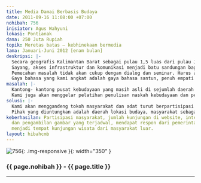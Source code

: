 ```yaml
---
title: Media Damai Berbasis Budaya
date: 2011-09-16 11:08:00 +07:00
nohibah: 756
inisiator: Agus Wahyuni
lokasi: Pontianak
dana: 250 Juta Rupiah
topik: Meretas batas – kebhinekaan bermedia
lama: Januari-Juni 2012 [enam bulan]
deskripsi: |-
  Secara geografis Kalimantan Barat sebagai pulau 1,5 luas dari pulau Jawa memiliki beragam etnis mayoritas Dayak, Melayu, Tionghua dan etnis lainnya. Kalbar satu dari pelbagai daerah di tanah air yang rentan konflik berujung pertikaian antar etnis.
  Sayang, akses infrastruktur dan komunikasi menjadi batu sandungan bagaimana daerah beranda depan NKRI masih terbelakang. Yang terjadi masyarakatnya mudah terkotak dan terpecah belah sehingga menyebabkan rawan konflik.
  Pemecahan masalah tidak akan cukup dengan dialog dan seminar. Harus ada nilai baru bagaimana masyarakat lintas etnis mengenal karakteristik etnis lain. Yang akan kami angkat adalah melalui pendekatan budaya melalui website. Di dalam tampilan website akan diisi dengan format tulisan secara jurnalis dan video dengan format dokumenter.
  Gaya bahasa yang kami angkat adalah gaya bahasa santun, penuh empati dan tidak menghakimi. Menceritakan adat dan budaya etnis mulai di sejumlah daerah perbatasan. Seperti Sambas dengan kebudayaan Islam Melayu. Bengkayang, Landak dan Kapuas Hulu dengan etnis Dayak , Singkawang dengan etnis Tionghua dan daerah lainnya. Dengan begitu, antara etnis bisa memahami, “Dimana Bumi Dipijak Disitu Langit Dijinjing.”
masalah: |-
  Kantong- kantong pusat kebudayaan yang masih asli di sejumlah daerah di Kalbar lokasinya sulit diakses lantaran akses jalan yang rusak dan berlubang menjadi faktor kendala dan tantangan kegiatan. Seperti beragam tradisi Dayak di daerah hulu dan Melayu di daerah pesisir. Di pusat kota sebenarnya ada kebudayaan daerah etnis hanya saja gerak tarian mereka sudah kontemporer. Namun itu menjadi bahan yang nantinya akan diceritakan dan dikemas di dalam website kami.
  Kami juga akan menggelar pelatihan penulisan naskah kebudayaan dan pelatihan cameramen pembuatah video kepada warga setempat agar mereka berpartisipasi mengisi website yang kami sediakan. Dengan pengenalan budaya ini, Negara akan semakin kuat dan sulit dipatahkan karena budaya mempersatu keberagaman.
solusi: |-
  Kami akan menggandeng tokoh masyarakat dan adat turut berpartisipasi menggelar kegiatan ini. Mulai dari pengambilan gambar sampai teknik penulisan naskah tentang kebudayaan itu sendiri. Kami juga akan menampilkan sejumlah contoh video kebudayaan daerah lain yang bisa diakses dan dilihat pada daerah yang kami tuju untuk mengenalkan keberagaman kehidupan antar etnis.
  Pihak yang diuntungkan adalah daerah lokasi budaya, masyarakat sebagai ajang promosi karakter wilayah dan kebudayaan mereka tentu akan berdamak pada kemajuan pembangunan di suatu daerah.
keberhasilan: Partisipasi masyarakat, jumlah kunjungan di website, intensitas pemberitaan
  dan pengambilan gambar yang terjadwal, mendapat respon dari pemerintah daerah dan
  menjadi tempat kunjungan wisata dari masyarakat luar.
layout: hibahcmb
---
```


![756](/static/img/hibahcmb/756.png){: .img-responsive }{: width="350" }

### {{ page.nohibah }} - {{ page.title }}

---
